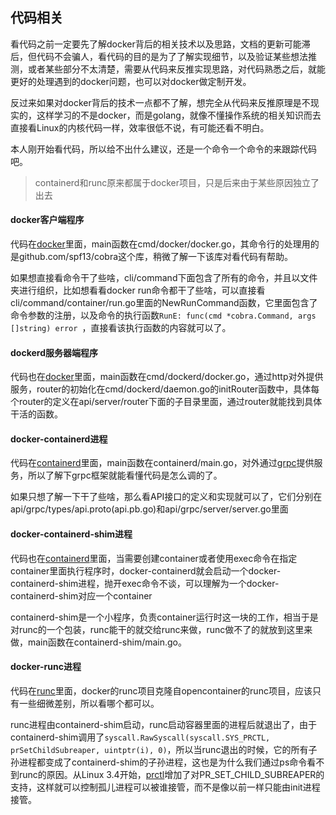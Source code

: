 ## 代码相关
看代码之前一定要先了解docker背后的相关技术以及思路，文档的更新可能滞后，但代码不会骗人，看代码的目的是为了了解实现细节，以及验证某些想法推测，或者某些部分不太清楚，需要从代码来反推实现思路，对代码熟悉之后，就能更好的处理遇到的docker问题，也可以对docker做定制开发。

反过来如果对docker背后的技术一点都不了解，想完全从代码来反推原理是不现实的，这样学习的不是docker，而是golang，就像不懂操作系统的相关知识而去直接看Linux的内核代码一样，效率很低不说，有可能还看不明白。

本人刚开始看代码，所以给不出什么建议，还是一个命令一个命令的来跟踪代码吧。

>containerd和runc原来都属于docker项目，只是后来由于某些原因独立了出去

#### docker客户端程序
代码在[docker](https://github.com/docker/docker)里面，main函数在cmd/docker/docker.go，其命令行的处理用的是github.com/spf13/cobra这个库，稍微了解一下该库对看代码有帮助。

如果想直接看命令干了些啥，cli/command下面包含了所有的命令，并且以文件夹进行组织，比如想看看docker run命令都干了些啥，可以直接看cli/command/container/run.go里面的NewRunCommand函数，它里面包含了命令参数的注册，以及命令的执行函数```RunE: func(cmd *cobra.Command, args []string) error ```，直接看该执行函数的内容就可以了。

#### dockerd服务器端程序
代码也在[docker](https://github.com/docker/docker)里面，main函数在cmd/dockerd/docker.go，通过http对外提供服务，router的初始化在cmd/dockerd/daemon.go的initRouter函数中，具体每个router的定义在api/server/router下面的子目录里面，通过router就能找到具体干活的函数。

#### docker-containerd进程
代码在[containerd](https://github.com/containerd/containerd)里面，main函数在containerd/main.go，对外通过[grpc](http://www.grpc.io/)提供服务，所以了解下grpc框架就能看懂代码是怎么调的了。

如果只想了解一下干了些啥，那么看API接口的定义和实现就可以了，它们分别在api/grpc/types/api.proto(api.pb.go)和api/grpc/server/server.go里面

#### docker-containerd-shim进程
代码也在[containerd](https://github.com/containerd/containerd)里面，当需要创建container或者使用exec命令在指定container里面执行程序时，docker-containerd就会启动一个docker-containerd-shim进程，抛开exec命令不谈，可以理解为一个docker-containerd-shim对应一个container

containerd-shim是一个小程序，负责container运行时这一块的工作，相当于是对runc的一个包装，runc能干的就交给runc来做，runc做不了的就放到这里来做，main函数在containerd-shim/main.go。

#### docker-runc进程
代码在[runc](https://github.com/docker/runc.git)里面，docker的runc项目克隆自opencontainer的runc项目，应该只有一些细微差别，所以看哪个都可以。

runc进程由containerd-shim启动，runc启动容器里面的进程后就退出了，由于containerd-shim调用了```syscall.RawSyscall(syscall.SYS_PRCTL, prSetChildSubreaper, uintptr(i), 0)```，所以当runc退出的时候，它的所有子孙进程都变成了containerd-shim的子孙进程，这也是为什么我们通过ps命令看不到runc的原因。从Linux 3.4开始，[prctl](http://man7.org/linux/man-pages/man2/prctl.2.html)增加了对PR_SET_CHILD_SUBREAPER的支持，这样就可以控制孤儿进程可以被谁接管，而不是像以前一样只能由init进程接管。

